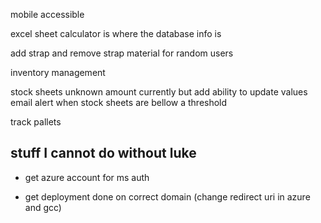 mobile accessible

excel sheet calculator is where the database info is

add strap and remove strap material for random users

inventory management

stock sheets unknown amount currently but add ability to update values
email alert when stock sheets are bellow a threshold

track pallets

## stuff I cannot do without luke

- get azure account for ms auth

- get deployment done on correct domain
  (change redirect uri in azure and gcc)
